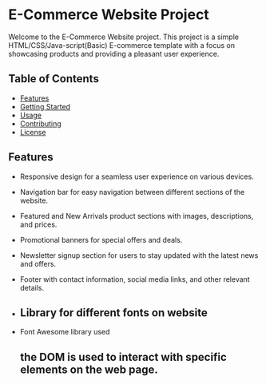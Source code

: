 # E-Commerce Website Project

Welcome to the E-Commerce Website project. This project is a simple HTML/CSS/Java-script(Basic) E-commerce template with a focus on showcasing products and providing a pleasant user experience.

## Table of Contents
- [Features](#features)
- [Getting Started](#getting-started)
- [Usage](#usage)
- [Contributing](#contributing)
- [License](#license)

## Features

- Responsive design for a seamless user experience on various devices.
- Navigation bar for easy navigation between different sections of the website.
- Featured and New Arrivals product sections with images, descriptions, and prices.
- Promotional banners for special offers and deals.
- Newsletter signup section for users to stay updated with the latest news and offers.
- Footer with contact information, social media links, and other relevant details.

- ## Library for different fonts on website

- Font Awesome library used

  ## the DOM is used to interact with specific elements on the web page.
